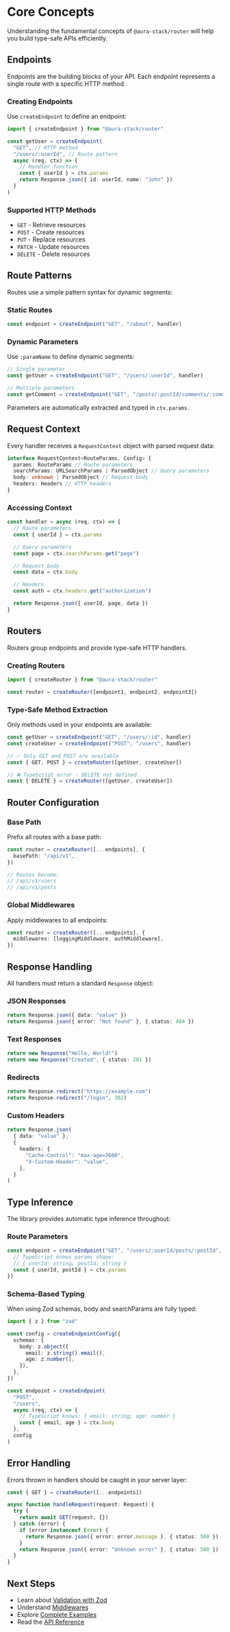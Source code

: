 # Core Concepts

Understanding the fundamental concepts of `@aura-stack/router` will help you build type-safe APIs efficiently.

## Endpoints

Endpoints are the building blocks of your API. Each endpoint represents a single route with a specific HTTP method.

### Creating Endpoints

Use `createEndpoint` to define an endpoint:

```ts
import { createEndpoint } from "@aura-stack/router"

const getUser = createEndpoint(
  "GET", // HTTP method
  "/users/:userId", // Route pattern
  async (req, ctx) => {
    // Handler function
    const { userId } = ctx.params
    return Response.json({ id: userId, name: "John" })
  }
)
```

### Supported HTTP Methods

- `GET` - Retrieve resources
- `POST` - Create resources
- `PUT` - Replace resources
- `PATCH` - Update resources
- `DELETE` - Delete resources

## Route Patterns

Routes use a simple pattern syntax for dynamic segments:

### Static Routes

```ts
const endpoint = createEndpoint("GET", "/about", handler)
```

### Dynamic Parameters

Use `:paramName` to define dynamic segments:

```ts
// Single parameter
const getUser = createEndpoint("GET", "/users/:userId", handler)

// Multiple parameters
const getComment = createEndpoint("GET", "/posts/:postId/comments/:commentId", handler)
```

Parameters are automatically extracted and typed in `ctx.params`.

## Request Context

Every handler receives a `RequestContext` object with parsed request data:

```ts
interface RequestContext<RouteParams, Config> {
  params: RouteParams // Route parameters
  searchParams: URLSearchParams | ParsedObject // Query parameters
  body: unknown | ParsedObject // Request body
  headers: Headers // HTTP headers
}
```

### Accessing Context

```ts
const handler = async (req, ctx) => {
  // Route parameters
  const { userId } = ctx.params

  // Query parameters
  const page = ctx.searchParams.get("page")

  // Request body
  const data = ctx.body

  // Headers
  const auth = ctx.headers.get("authorization")

  return Response.json({ userId, page, data })
}
```

## Routers

Routers group endpoints and provide type-safe HTTP handlers.

### Creating Routers

```ts
import { createRouter } from "@aura-stack/router"

const router = createRouter([endpoint1, endpoint2, endpoint3])
```

### Type-Safe Method Extraction

Only methods used in your endpoints are available:

```ts
const getUser = createEndpoint("GET", "/users/:id", handler)
const createUser = createEndpoint("POST", "/users", handler)

// ✅ Only GET and POST are available
const { GET, POST } = createRouter([getUser, createUser])

// ❌ TypeScript error - DELETE not defined
const { DELETE } = createRouter([getUser, createUser])
```

## Router Configuration

### Base Path

Prefix all routes with a base path:

```ts
const router = createRouter([...endpoints], {
  basePath: "/api/v1",
})

// Routes become:
// /api/v1/users
// /api/v1/posts
```

### Global Middlewares

Apply middlewares to all endpoints:

```ts
const router = createRouter([...endpoints], {
  middlewares: [loggingMiddleware, authMiddleware],
})
```

## Response Handling

All handlers must return a standard `Response` object:

### JSON Responses

```ts
return Response.json({ data: "value" })
return Response.json({ error: "Not found" }, { status: 404 })
```

### Text Responses

```ts
return new Response("Hello, World!")
return new Response("Created", { status: 201 })
```

### Redirects

```ts
return Response.redirect("https://example.com")
return Response.redirect("/login", 302)
```

### Custom Headers

```ts
return Response.json(
  { data: "value" },
  {
    headers: {
      "Cache-Control": "max-age=3600",
      "X-Custom-Header": "value",
    },
  }
)
```

## Type Inference

The library provides automatic type inference throughout:

### Route Parameters

```ts
const endpoint = createEndpoint("GET", "/users/:userId/posts/:postId", async (req, ctx) => {
  // TypeScript knows params shape:
  // { userId: string; postId: string }
  const { userId, postId } = ctx.params
})
```

### Schema-Based Typing

When using Zod schemas, body and searchParams are fully typed:

```ts
import { z } from "zod"

const config = createEndpointConfig({
  schemas: {
    body: z.object({
      email: z.string().email(),
      age: z.number(),
    }),
  },
})

const endpoint = createEndpoint(
  "POST",
  "/users",
  async (req, ctx) => {
    // TypeScript knows: { email: string; age: number }
    const { email, age } = ctx.body
  },
  config
)
```

## Error Handling

Errors thrown in handlers should be caught in your server layer:

```ts
const { GET } = createRouter([...endpoints])

async function handleRequest(request: Request) {
  try {
    return await GET(request, {})
  } catch (error) {
    if (error instanceof Error) {
      return Response.json({ error: error.message }, { status: 500 })
    }
    return Response.json({ error: "Unknown error" }, { status: 500 })
  }
}
```

## Next Steps

- Learn about [Validation with Zod](./validation.md)
- Understand [Middlewares](./middlewares.md)
- Explore [Complete Examples](./examples.md)
- Read the [API Reference](./api-reference.md)
